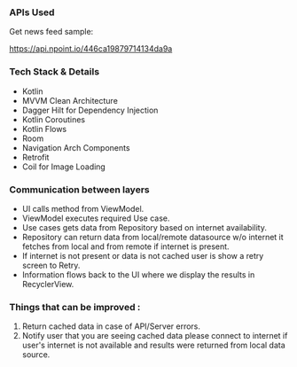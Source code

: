 ### APIs Used

Get news feed sample:

https://api.npoint.io/446ca19879714134da9a

### Tech Stack & Details

- Kotlin
- MVVM Clean Architecture
- Dagger Hilt for Dependency Injection
- Kotlin Coroutines
- Kotlin Flows
- Room
- Navigation Arch Components
- Retrofit
- Coil for Image Loading

### Communication between layers

- UI calls method from ViewModel.
- ViewModel executes required Use case.
- Use cases gets data from Repository based on internet availability.
- Repository can return data from local/remote datasource w/o internet it fetches from local and
  from remote if internet is present.
- If internet is not present or data is not cached user is show a retry screen to Retry.
- Information flows back to the UI where we display the results in RecyclerView.

### Things that can be improved :

1. Return cached data in case of API/Server errors.
2. Notify user that you are seeing cached data please connect to internet if user's internet is not
   available and results were returned from local data source.

